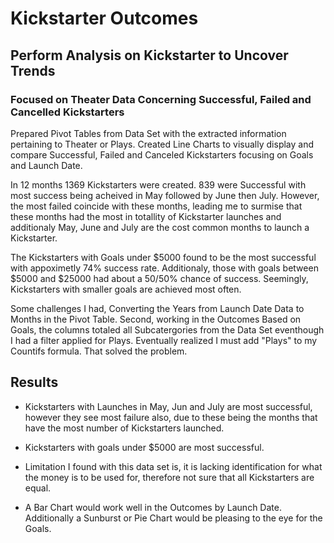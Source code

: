 # Kickstarter Outcomes

## Perform Analysis on Kickstarter to Uncover Trends

### Focused on Theater Data Concerning Successful, Failed and Cancelled Kickstarters  

Prepared Pivot Tables from Data Set with the extracted information pertaining to Theater or Plays. Created Line Charts to visually display and compare Successful, Failed and Canceled Kickstarters focusing on Goals and Launch Date. 
  
In 12 months 1369 Kickstarters were created. 839 were Successful with most success being acheived in May followed by June then July. However, the most failed coincide with these months, leading me to surmise that these months had the most in totallity of Kickstarter launches and additionaly May, June and July are the cost common months to launch a Kickstarter.     

The Kickstarters with Goals under $5000 found to be the most successful with appoximetly 74% success rate. Additionaly, those with goals between $5000 and $25000 had about a 50/50% chance of success. Seemingly, Kickstarters with smaller goals are achieved most often.
 
Some challenges I had, Converting the Years from  Launch Date Data to Months in the Pivot Table. Second, working in the Outcomes Based on Goals, the columns totaled all Subcatergories from the Data Set eventhough I had a filter applied for Plays. Eventually realized I must add "Plays" to my Countifs formula. That solved the problem.

## Results

 -  Kickstarters with Launches in May, Jun and July are most successful, however they see most failure also, due to these being the months that have the most number of     Kickstarters launched.

- Kickstarters with goals under $5000 are most successful. 

- Limitation I found with this data set is, it is lacking identification for what the money is to be used for, therefore not sure that all Kickstarters are equal.

- A Bar Chart would work well in the Outcomes by Launch Date. Additionally a Sunburst or Pie Chart would be pleasing to the eye for the Goals.
